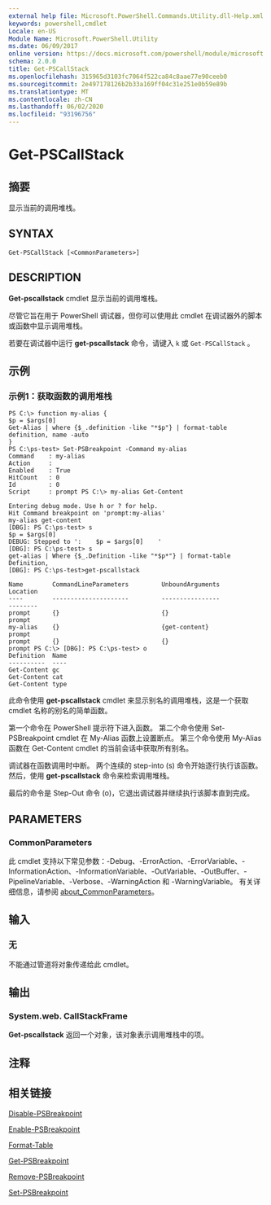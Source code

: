 ```yaml
---
external help file: Microsoft.PowerShell.Commands.Utility.dll-Help.xml
keywords: powershell,cmdlet
Locale: en-US
Module Name: Microsoft.PowerShell.Utility
ms.date: 06/09/2017
online version: https://docs.microsoft.com/powershell/module/microsoft.powershell.utility/get-pscallstack?view=powershell-7&WT.mc_id=ps-gethelp
schema: 2.0.0
title: Get-PSCallStack
ms.openlocfilehash: 315965d3103fc7064f522ca84c8aae77e90ceeb0
ms.sourcegitcommit: 2e497178126b2b33a169ff04c31e251e0b59e89b
ms.translationtype: MT
ms.contentlocale: zh-CN
ms.lasthandoff: 06/02/2020
ms.locfileid: "93196756"
---
```

# Get-PSCallStack

## 摘要
显示当前的调用堆栈。

## SYNTAX

```
Get-PSCallStack [<CommonParameters>]
```

## DESCRIPTION

**Get-pscallstack** cmdlet 显示当前的调用堆栈。

尽管它旨在用于 PowerShell 调试器，但你可以使用此 cmdlet 在调试器外的脚本或函数中显示调用堆栈。

若要在调试器中运行 **get-pscallstack** 命令，请键入 `k` 或 `Get-PSCallStack` 。

## 示例

### 示例1：获取函数的调用堆栈

```
PS C:\> function my-alias {
$p = $args[0]
Get-Alias | where {$_.definition -like "*$p"} | format-table definition, name -auto
}
PS C:\ps-test> Set-PSBreakpoint -Command my-alias
Command    : my-alias
Action     :
Enabled    : True
HitCount   : 0
Id         : 0
Script     : prompt PS C:\> my-alias Get-Content

Entering debug mode. Use h or ? for help.
Hit Command breakpoint on 'prompt:my-alias'
my-alias get-content
[DBG]: PS C:\ps-test> s
$p = $args[0]
DEBUG: Stepped to ':    $p = $args[0]    '
[DBG]: PS C:\ps-test> s
get-alias | Where {$_.Definition -like "*$p*"} | format-table Definition,
[DBG]: PS C:\ps-test>get-pscallstack

Name        CommandLineParameters         UnboundArguments              Location
----        ---------------------         ----------------              --------
prompt      {}                            {}                            prompt
my-alias    {}                            {get-content}                 prompt
prompt      {}                            {}                            prompt PS C:\> [DBG]: PS C:\ps-test> o
Definition  Name
----------  ----
Get-Content gc
Get-Content cat
Get-Content type
```

此命令使用 **get-pscallstack** cmdlet 来显示别名的调用堆栈，这是一个获取 cmdlet 名称的别名的简单函数。

第一个命令在 PowerShell 提示符下进入函数。
第二个命令使用 Set-PSBreakpoint cmdlet 在 My-Alias 函数上设置断点。
第三个命令使用 My-Alias 函数在 Get-Content cmdlet 的当前会话中获取所有别名。

调试器在函数调用时中断。
两个连续的 step-into (s) 命令开始逐行执行该函数。
然后，使用 **get-pscallstack** 命令来检索调用堆栈。

最后的命令是 Step-Out 命令 (o)，它退出调试器并继续执行该脚本直到完成。

## PARAMETERS

### CommonParameters

此 cmdlet 支持以下常见参数：-Debug、-ErrorAction、-ErrorVariable、-InformationAction、-InformationVariable、-OutVariable、-OutBuffer、-PipelineVariable、-Verbose、-WarningAction 和 -WarningVariable。 有关详细信息，请参阅 [about_CommonParameters](https://go.microsoft.com/fwlink/?LinkID=113216)。

## 输入

### 无

不能通过管道将对象传递给此 cmdlet。

## 输出

### System.web. CallStackFrame

**Get-pscallstack** 返回一个对象，该对象表示调用堆栈中的项。

## 注释

## 相关链接

[Disable-PSBreakpoint](Disable-PSBreakpoint.md)

[Enable-PSBreakpoint](Enable-PSBreakpoint.md)

[Format-Table](Format-Table.md)

[Get-PSBreakpoint](Get-PSBreakpoint.md)

[Remove-PSBreakpoint](Remove-PSBreakpoint.md)

[Set-PSBreakpoint](Set-PSBreakpoint.md)
